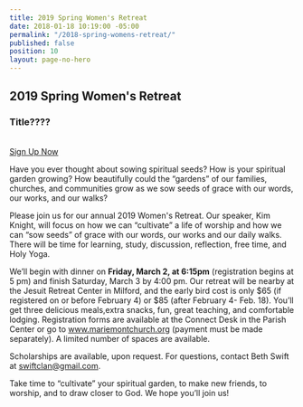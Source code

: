 ```yaml
---
title: 2019 Spring Women's Retreat
date: 2018-01-18 10:19:00 -05:00
permalink: "/2018-spring-womens-retreat/"
published: false
position: 10
layout: page-no-hero
---
```


## 2019 Spring Women's Retreat
### Title????

<br/>
<a href="/womens-retreat-signup" class="btn btn--small btn--primary">Sign Up Now</a>

Have you ever thought about sowing spiritual seeds? How is your spiritual garden growing? How beautifully
could the “gardens” of our families, churches, and communities grow as we sow seeds of grace with our words,
our works, and our walks?

Please join us for our annual 2019 Women's Retreat. Our speaker, Kim Knight, will focus on how we can
“cultivate” a life of worship and how we can “sow seeds” of grace with our words, our works and our daily walks. There will be time for learning, study, discussion, reflection, free time, and Holy Yoga.

We’ll begin with dinner on **Friday, March 2, at 6:15pm** (registration begins at 5 pm) and finish Saturday, March 3 by 4:00 pm. Our retreat will be nearby at the Jesuit Retreat Center in Milford, and the early bird cost is only $65 (if registered on or before February 4) or $85 (after February 4- Feb. 18). You’ll get three delicious meals,extra snacks, fun, great teaching, and comfortable lodging. Registration forms are available at the Connect Desk in the Parish Center or go to www.mariemontchurch.org (payment must be made separately). A limited number of spaces are available.

Scholarships are available, upon request.
For questions, contact Beth Swift at swiftclan@gmail.com.

Take time to “cultivate” your spiritual garden, to make new friends, to worship, and to draw closer to God. We hope you’ll join us!

